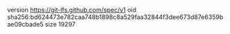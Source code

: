 version https://git-lfs.github.com/spec/v1
oid sha256:bd624473e782caa748b1898c8a529faa32844f3dee673d87e6359bae09cbade5
size 19297
